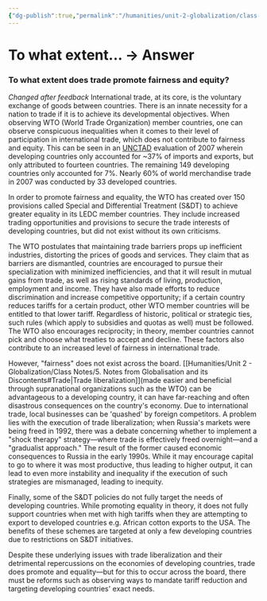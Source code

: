 ```yaml
---
{"dg-publish":true,"permalink":"/humanities/unit-2-globalization/class-notes/10-does-trade-promote-fairness-and-equality/","dgHomeLink":true,"dgPassFrontmatter":false}
---
```


# To what extent... → Answer
### To what extent does trade promote fairness and equity?
*Changed after feedback*
International trade, at its core, is the voluntary exchange of goods between countries. There is an innate necessity for a nation to trade if it is to achieve its developmental objectives. When observing WTO (World Trade Organization) member countries, one can observe conspicuous inequalities when it comes to their level of participation in international trade, which does not contribute to fairness and equity. This can be seen in an [UNCTAD](https://unctad.org/system/files/official-document/tdr2007_en.pdf) evaluation of 2007 wherein developing countries only accounted for ~37% of imports and exports, but only attributed to fourteen countries. The remaining 149 developing countries only accounted for 7%. Nearly 60% of world merchandise trade in 2007 was conducted by 33 developed countries. 


In order to promote fairness and equality, the WTO has created over 150 provisions called Special and Differential Treatment (S&DT) to achieve greater equality in its LEDC member countries. They include increased trading opportunities and provisions to secure the trade interests of developing countries, but did not exist without its own criticisms.

The WTO postulates that maintaining trade barriers props up inefficient industries, distorting the prices of goods and services. They claim that as barriers are dismantled, countries are encouraged to pursue their specialization with minimized inefficiencies, and that it will result in mutual gains from trade, as well as rising standards of living, production, employment and income. They have also made efforts to reduce discrimination and increase competitive opportunity; if a certain country reduces tariffs for a certain product, other WTO member countries will be entitled to that lower tariff. Regardless of historic, political or strategic ties, such rules (which apply to subsidies and quotas as well) must be followed. The WTO also encourages reciprocity; in theory, member countries cannot pick and choose what treaties to accept and decline. These factors also contribute to an increased level of fairness in international trade. 

However, "fairness" does not exist across the board. [[Humanities/Unit 2 - Globalization/Class Notes/5. Notes from Globalisation and its Discontents#Trade|Trade liberalization]](made easier and beneficial through supranational organizations such as the WTO) can be advantageous to a developing country, it can have far-reaching and often disastrous consequences on the country's economy. Due to international trade, local businesses can be 'quashed' by foreign competitors. A problem lies with the execution of trade liberalization; when Russia's markets were being freed in 1992, there was a debate concerning whether to implement a "shock therapy" strategy—where trade is effectively freed overnight—and a "gradualist approach." The result of the former caused economic consequences to Russia in the early 1990s. While it may encourage capital to go to where it was most productive, thus leading to higher output, it can lead to even more instability and inequality if the execution of such strategies are mismanaged, leading to inequity.

Finally, some of the S&DT policies do not fully target the needs of developing countries. While promoting equality in theory, it does not fully support countries when met with high tariffs when they are attempting to export to developed countries e.g. African cotton exports to the USA. The benefits of these schemes are targeted at only a few developing countries due to restrictions on S&DT initiatives.

Despite these underlying issues with trade liberalization and their detrimental repercussions on the economies of developing countries, trade does promote and equality—but for this to occur across the board, there must be reforms such as  observing ways to mandate tariff reduction and targeting developing countries' exact needs.
